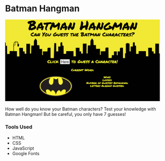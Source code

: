 # Batman Hangman

![Homepage](/assets/images/screenshot.png)

How well do you know your Batman characters? Test your knowledge with Batman Hangman! But be careful, you only have 7 guesses!

### Tools Used

- HTML
- CSS
- JavaScript
- Google Fonts
